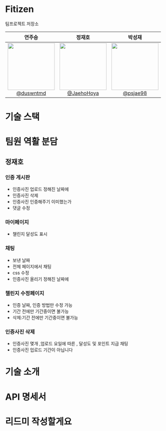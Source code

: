 # Fitizen
팀프로젝트 저장소

<div align="center">

| **연주승** | **정재호** | **박성재** | 
| :------: |  :------: | :------: | 
| [<img src="https://github.com/user-attachments/assets/23b20910-100c-4646-8420-99b016ce8b54" height=150 width=150> <br/> @duswntmd](https://github.com/duswntmd) |[<img src="https://github.com/user-attachments/assets/23b20910-100c-4646-8420-99b016ce8b54" height=150 width=150> <br/> @JaehoHoya](https://github.com/JaehoHoya) |[<img src="https://github.com/user-attachments/assets/23b20910-100c-4646-8420-99b016ce8b54" height=150 width=150> <br/> @psjae98](https://github.com/psjae98) | 
</div>

# 기술 스택
# 팀원 역활 분담

## 정재호

### 인증 게시판
-  인증사진 업로드 정해진 날짜에 
-  인증사진 삭제
-  인증사진 인증해주기  이미했는가 
-  댓글 수정
### 마이페이지 
-  챌린지 달성도 표시 
### 채팅 
-  보낸 날짜 
-  전체 페이지에서 채팅
-  css 수정   
-  인증사진 올리기 정해진 날짜에
### 챌린지 수정페이지 
-  인증 날짜, 인증 방법만 수정 가능 
-  기간 전에만  기간중이면 불가능
-  삭제:기간 전에만 기간중이면 불가능 
### 인증사진 삭제
- 인증사진 몇개 ,업로드 요일에 따른 , 달성도 및 포인트 지급  채팅
- 인증사진 업로드 기간이 아닙니다

# 기술 소개
# API 명세서
# 리드미 작성할게요 
